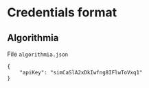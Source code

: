# Credentials format 

## Algorithmia

File `algorithmia.json`

```
{
    "apiKey": "simCaSlA2xDkIwfng8IFlwToVxq1"
}
```